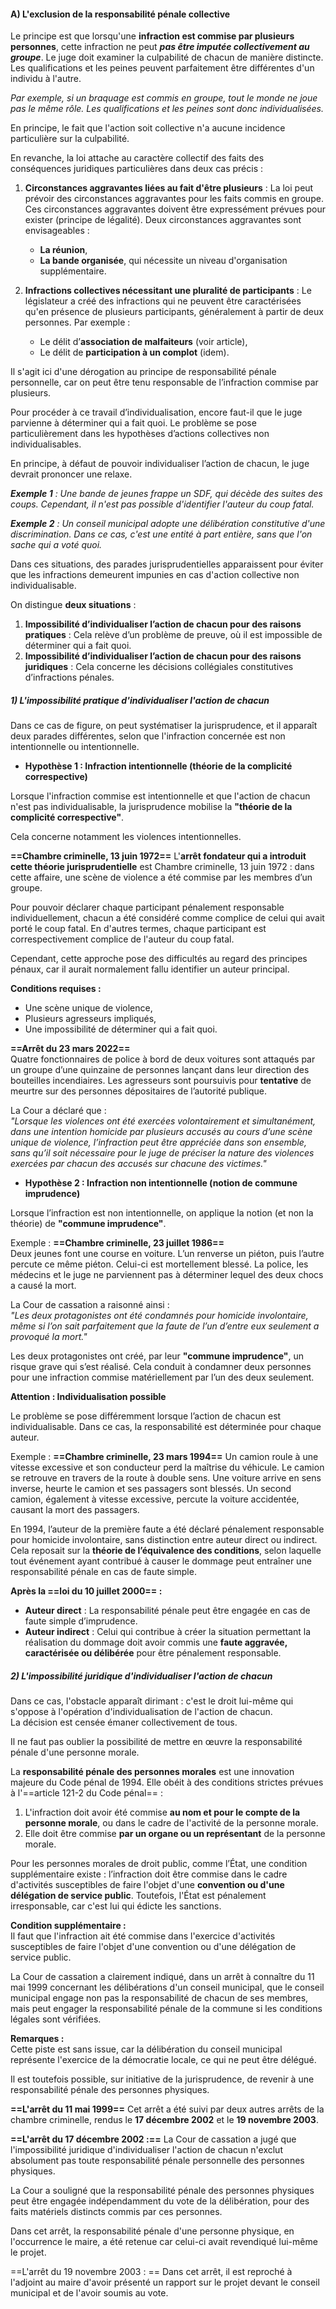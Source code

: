 #### A) L'exclusion de la responsabilité pénale collective

Le principe est que lorsqu'une **infraction est commise par plusieurs personnes**, cette infraction ne peut ***pas être imputée collectivement au groupe***. Le juge doit examiner la culpabilité de chacun de manière distincte. Les qualifications et les peines peuvent parfaitement être différentes d'un individu à l'autre.

*Par exemple, si un braquage est commis en groupe, tout le monde ne joue pas le même rôle. Les qualifications et les peines sont donc individualisées.*

En principe, le fait que l'action soit collective n'a aucune incidence particulière sur la culpabilité.

En revanche, la loi attache au caractère collectif des faits des conséquences juridiques particulières dans deux cas précis :

1. **Circonstances aggravantes liées au fait d'être plusieurs** : La loi peut prévoir des circonstances aggravantes pour les faits commis en groupe. Ces circonstances aggravantes doivent être expressément prévues pour exister (principe de légalité). Deux circonstances aggravantes sont envisageables :
    - **La réunion**,
    - **La bande organisée**, qui nécessite un niveau d'organisation supplémentaire.

2. **Infractions collectives nécessitant une pluralité de participants** : Le législateur a créé des infractions qui ne peuvent être caractérisées qu'en présence de plusieurs participants, généralement à partir de deux personnes. Par exemple :
    - Le délit d’**association de malfaiteurs** (voir article),
    - Le délit de **participation à un complot** (idem).

Il s'agit ici d'une dérogation au principe de responsabilité pénale personnelle, car on peut être tenu responsable de l’infraction commise par plusieurs.

Pour procéder à ce travail d’individualisation, encore faut-il que le juge parvienne à déterminer qui a fait quoi. Le problème se pose particulièrement dans les hypothèses d’actions collectives non individualisables.

En principe, à défaut de pouvoir individualiser l’action de chacun, le juge devrait prononcer une relaxe.

***Exemple 1** : Une bande de jeunes frappe un SDF, qui décède des suites des coups. Cependant, il n'est pas possible d'identifier l'auteur du coup fatal.*

***Exemple 2** : Un conseil municipal adopte une délibération constitutive d'une discrimination. Dans ce cas, c'est une entité à part entière, sans que l'on sache qui a voté quoi.*

Dans ces situations, des parades jurisprudentielles apparaissent pour éviter que les infractions demeurent impunies en cas d'action collective non individualisable.

On distingue **deux situations** :
1. **Impossibilité d’individualiser l’action de chacun pour des raisons pratiques** : Cela relève d’un problème de preuve, où il est impossible de déterminer qui a fait quoi.
2. **Impossibilité d’individualiser l’action de chacun pour des raisons juridiques** : Cela concerne les décisions collégiales constitutives d’infractions pénales.

##### 1) L'impossibilité pratique d'individualiser l'action de chacun

Dans ce cas de figure, on peut systématiser la jurisprudence, et il apparaît deux parades différentes, selon que l'infraction concernée est non intentionnelle ou intentionnelle.

- **Hypothèse 1 : Infraction intentionnelle (théorie de la complicité correspective)**

Lorsque l'infraction commise est intentionnelle et que l'action de chacun n'est pas individualisable, la jurisprudence mobilise la **"théorie de la complicité correspective"**.

Cela concerne notamment les violences intentionnelles.  

**==Chambre criminelle, 13 juin 1972==**
L'**arrêt fondateur qui a introduit cette théorie jurisprudentielle** est Chambre criminelle, 13 juin 1972 : dans cette affaire, une scène de violence a été commise par les membres d’un groupe. 

Pour pouvoir déclarer chaque participant pénalement responsable individuellement, chacun a été considéré comme complice de celui qui avait porté le coup fatal. En d'autres termes, chaque participant est correspectivement complice de l'auteur du coup fatal.

Cependant, cette approche pose des difficultés au regard des principes pénaux, car il aurait normalement fallu identifier un auteur principal.

**Conditions requises :**
- Une scène unique de violence,
- Plusieurs agresseurs impliqués,
- Une impossibilité de déterminer qui a fait quoi.

**==Arrêt du 23 mars 2022==**  
Quatre fonctionnaires de police à bord de deux voitures sont attaqués par un groupe d’une quinzaine de personnes lançant dans leur direction des bouteilles incendiaires. Les agresseurs sont poursuivis pour **tentativ<u></u>e** de meurtre sur des personnes dépositaires de l’autorité publique.

La Cour a déclaré que :  
_"Lorsque les violences ont été exercées volontairement et simultanément, dans une intention homicide par plusieurs accusés au cours d’une scène unique de violence, l’infraction peut être appréciée dans son ensemble, sans qu’il soit nécessaire pour le juge de préciser la nature des violences exercées par chacun des accusés sur chacune des victimes."_

- **Hypothèse 2 : Infraction non intentionnelle (notion de commune imprudence)**

Lorsque l’infraction est non intentionnelle, on applique la notion (et non la théorie) de **"commune imprudence"**.

Exemple : **==Chambre criminelle, 23 juillet 1986==**  
Deux jeunes font une course en voiture. L’un renverse un piéton, puis l’autre percute ce même piéton. Celui-ci est mortellement blessé. La police, les médecins et le juge ne parviennent pas à déterminer lequel des deux chocs a causé la mort.

La Cour de cassation a raisonné ainsi :  
_"Les deux protagonistes ont été condamnés pour homicide involontaire, même si l’on sait parfaitement que la faute de l’un d’entre eux seulement a provoqué la mort."_

Les deux protagonistes ont créé, par leur **"commune imprudence"**, un risque grave qui s’est réalisé. Cela conduit à condamner deux personnes pour une infraction commise matériellement par l’un des deux seulement.

**Attention : Individualisation possible**

Le problème se pose différemment lorsque l’action de chacun est individualisable. Dans ce cas, la responsabilité est déterminée pour chaque auteur.

Exemple : **==Chambre criminelle, 23 mars 1994==**
Un camion roule à une vitesse excessive et son conducteur perd la maîtrise du véhicule. Le camion se retrouve en travers de la route à double sens. Une voiture arrive en sens inverse, heurte le camion et ses passagers sont blessés. Un second camion, également à vitesse excessive, percute la voiture accidentée, causant la mort des passagers.

En 1994, l’auteur de la première faute a été déclaré pénalement responsable pour homicide involontaire, sans distinction entre auteur direct ou indirect. Cela reposait sur la **théorie de l’équivalence des conditions**, selon laquelle tout événement ayant contribué à causer le dommage peut entraîner une responsabilité pénale en cas de faute simple.

**Après la ==loi du 10 juillet 2000== :**
- **Auteur direct** : La responsabilité pénale peut être engagée en cas de faute simple d’imprudence.
- **Auteur indirect** : Celui qui contribue à créer la situation permettant la réalisation du dommage doit avoir commis une **faute aggravée, caractérisée ou délibérée** pour être pénalement responsable.

##### 2) L'impossibilité juridique d'individualiser l'action de chacun

Dans ce cas, l'obstacle apparaît dirimant : c'est le droit lui-même qui s'oppose à l'opération d'individualisation de l'action de chacun.  
La décision est censée émaner collectivement de tous.

Il ne faut pas oublier la possibilité de mettre en œuvre la responsabilité pénale d'une personne morale.

La **responsabilité pénale des personnes morales** est une innovation majeure du Code pénal de 1994. Elle obéit à des conditions strictes prévues à l'==article 121-2 du Code pénal== :
1. L'infraction doit avoir été commise **au nom et pour le compte de la personne morale**, ou dans le cadre de l'activité de la personne morale.
2. Elle doit être commise **par un organe ou un représentant** de la personne morale.

Pour les personnes morales de droit public, comme l’État, une condition supplémentaire existe : l’infraction doit être commise dans le cadre d'activités susceptibles de faire l'objet d'une **convention ou d'une délégation de service public**. Toutefois, l'État est pénalement irresponsable, car c'est lui qui édicte les sanctions.

**Condition supplémentaire :**  
Il faut que l'infraction ait été commise dans l'exercice d'activités susceptibles de faire l'objet d'une convention ou d'une délégation de service public.

La Cour de cassation a clairement indiqué, dans un arrêt à connaître du 11 mai 1999 concernant les délibérations d'un conseil municipal, que le conseil municipal engage non pas la responsabilité de chacun de ses membres, mais peut engager la responsabilité pénale de la commune si les conditions légales sont vérifiées.

**Remarques :**  
Cette piste est sans issue, car la délibération du conseil municipal représente l'exercice de la démocratie locale, ce qui ne peut être délégué.

Il est toutefois possible, sur initiative de la jurisprudence, de revenir à une responsabilité pénale des personnes physiques.

**==L'arrêt du 11 mai 1999==**
Cet arrêt a été suivi par deux autres arrêts de la chambre criminelle, rendus le **17 décembre 2002** et le **19 novembre 2003**.

**==L'arrêt du 17 décembre 2002 :==**
La Cour de cassation a jugé que l'impossibilité juridique d'individualiser l'action de chacun n'exclut absolument pas toute responsabilité pénale personnelle des personnes physiques.  

La Cour a souligné que la responsabilité pénale des personnes physiques peut être engagée indépendamment du vote de la délibération, pour des faits matériels distincts commis par ces personnes.

Dans cet arrêt, la responsabi<u></u>lité pénale d'une personne physique, en l'occurrence le maire, a été retenue car celui-ci avait revendiqué lui-même le projet.

==L'arrêt du 19 novembre 2003 :  ==
Dans cet arrêt, il est reproché à l'adjoint au maire d'avoir présenté un rapport sur le projet devant le conseil municipal et de l'avoir soumis au vote.